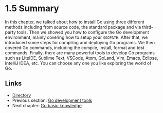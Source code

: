 # 1.5 Summary

In this chapter, we talked about how to install Go using three different methods including from source code, the standard package and via third-party tools. Then we showed you how to configure the Go development environment, mainly covering how to setup your `$GOPATH`. After that, we introduced some steps for compiling and deploying Go programs. We then covered Go commands, including the compile, install, format and test commands. Finally, there are many powerful tools to develop Go programs such as LiteIDE, Sublime Text, VSCode, Atom, GoLand, Vim, Emacs, Eclipse, IntelliJ IDEA, etc. You can choose any one you like exploring the world of Go.

## Links

* [Directory](preface.md)
* Previous section: [Go development tools](01.4.md)
* Next chapter: [Go basic knowledge](02.0.md)

